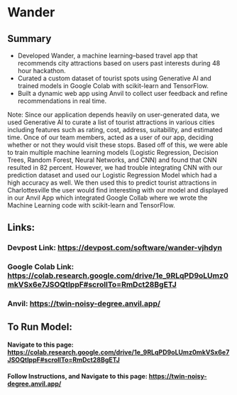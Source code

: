 # Wander

## Summary
- Developed Wander, a machine learning–based travel app that recommends city attractions based on users past interests during 48 hour hackathon.
- Curated a custom dataset of tourist spots using Generative AI and trained models in Google Colab with scikit-learn and TensorFlow.
- Built a dynamic web app using Anvil to collect user feedback and refine recommendations in real time.

Note: Since our application depends heavily on user-generated data, we used Generative AI to curate a list of tourist attractions in various cities including features such as rating, cost, address, suitability, and estimated time. Once of our team members, acted as a user of our app, deciding whether or not they would visit these stops. Based off of this, we were able to train multiple machine learning models (Logistic Regression, Decision Trees, Random Forest, Neural Networks, and CNN) and found that CNN resulted in 82 percent. However, we had trouble integrating CNN with our prediction dataset and used our Logistic Regression Model which had a high accuracy as well. We then used this to predict tourist attractions in Charlottesville the user would find interesting with our model and displayed in our Anvil App which integrated Google Collab where we wrote the Machine Learning code with scikit-learn and TensorFlow.

## Links:
### Devpost Link: https://devpost.com/software/wander-vjhdyn
### Google Colab Link: https://colab.research.google.com/drive/1e_9RLqPD9oLUmz0mkVSx6e7JSOQtIppF#scrollTo=RmDct28BgETJ
### Anvil: https://twin-noisy-degree.anvil.app/


## To Run Model:
#### Navigate to this page: https://colab.research.google.com/drive/1e_9RLqPD9oLUmz0mkVSx6e7JSOQtIppF#scrollTo=RmDct28BgETJ
#### Follow Instructions, and Navigate to this page: https://twin-noisy-degree.anvil.app/
